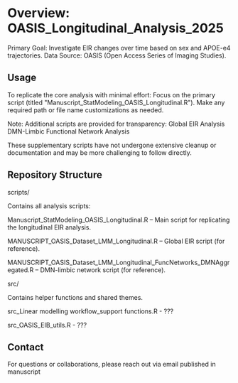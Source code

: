 # Overview: OASIS_Longitudinal_Analysis_2025
Primary Goal: Investigate EIR changes over time based on sex and APOE-e4 trajectories.
Data Source: OASIS (Open Access Series of Imaging Studies).


## Usage
To replicate the core analysis with minimal effort:
Focus on the primary script (titled "Manuscript_StatModeling_OASIS_Longitudinal.R").
Make any required path or file name customizations as needed.

Note: Additional scripts are provided for transparency:
Global EIR Analysis
DMN-Limbic Functional Network Analysis

These supplementary scripts have not undergone extensive cleanup or documentation and may be more challenging to follow directly.


## Repository Structure
scripts/

Contains all analysis scripts:

Manuscript_StatModeling_OASIS_Longitudinal.R – Main script for replicating the longitudinal EIR analysis.

MANUSCRIPT_OASIS_Dataset_LMM_Longitudinal.R – Global EIR script (for reference).

MANUSCRIPT_OASIS_Dataset_LMM_Longitudinal_FuncNetworks_DMNAggregated.R – DMN-limbic network script (for reference).


src/

Contains helper functions and shared themes.

src_Linear modelling workflow_support functions.R - ???

src_OASIS_EIB_utils.R - ???


## Contact
For questions or collaborations, please reach out via email published in manuscript
